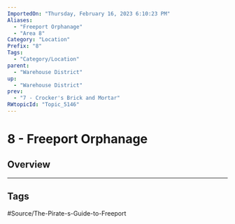 ```yaml
---
ImportedOn: "Thursday, February 16, 2023 6:10:23 PM"
Aliases:
  - "Freeport Orphanage"
  - "Area 8"
Category: "Location"
Prefix: "8"
Tags:
  - "Category/Location"
parent:
  - "Warehouse District"
up:
  - "Warehouse District"
prev:
  - "7 - Crocker's Brick and Mortar"
RWtopicId: "Topic_5146"
---
```

# 8 - Freeport Orphanage
## Overview

---
## Tags
#Source/The-Pirate-s-Guide-to-Freeport

